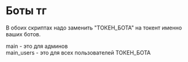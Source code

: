 # Боты тг  
 В обоих скриптах надо заменить "ТОКЕН_БОТА" на токент именно ваших ботов.    
   
 main - это для админов  
 main_users - это для всех пользователей ТОКЕН_БОТА
